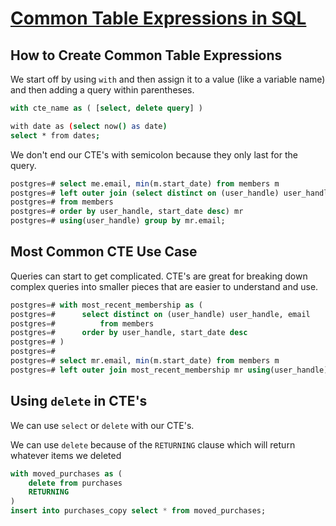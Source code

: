 # [Common Table Expressions in SQL](https://egghead.io/lessons/postgresql-common-table-expressions-in-sql)

## How to Create Common Table Expressions

<TimeStamp start="0:00" end="0:10">

We start off by using `with` and then assign it to a value (like a variable name) and then adding a query within parentheses.

```sql
with cte_name as ( [select, delete query] )
```

</TimeStamp>

<TimeStamp start="0:12" end="0:20">

```bash
with date as (select now() as date)
select * from dates;
```

</TimeStamp>

<TimeStamp start="0:35" end="0:44">

We don't end our CTE's with semicolon because they only last for the query.

</TimeStamp>

<TimeStamp start="2:12" end="2:36">

```sql
postgres=# select me.email, min(m.start_date) from members m
postgres=# left outer join (select distinct on (user_handle) user_handle, email
postgres=# from members
postgres=# order by user_handle, start_date desc) mr
postgres=# using(user_handle) group by mr.email;
```

</TimeStamp>

## Most Common CTE Use Case

<TimeStamp start="2:37" end="2:56">

Queries can start to get complicated. CTE's are great for breaking down complex queries into smaller pieces that are easier to understand and use.

</TimeStamp>

<TimeStamp start="2:56" end="3:24">

```sql
postgres=# with most_recent_membership as (
postgres=#      select distinct on (user_handle) user_handle, email
postgres=#          from members
postgres=#      order by user_handle, start_date desc
postgres=# )
postgres=# 
postgres=# select mr.email, min(m.start_date) from members m
postgres=# left outer join most_recent_membership mr using(user_handle) group by mr.email;
```

</TimeStamp>

## Using `delete` in CTE's

<TimeStamp start="3:33" end="3:46">

We can use `select` or `delete` with our CTE's.

We can use `delete` because of the `RETURNING` clause which will return whatever items we deleted

```sql
with moved_purchases as (
    delete from purchases
    RETURNING
)
insert into purchases_copy select * from moved_purchases;
```

</TimeStamp>
